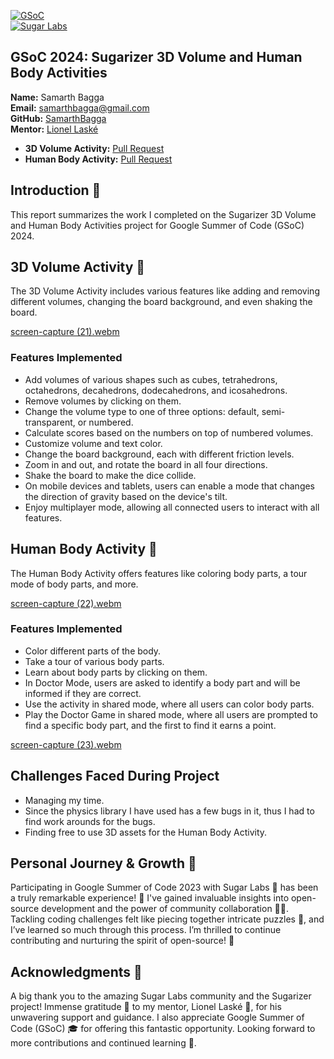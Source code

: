 [![GSoC](https://github.com/user-attachments/assets/48ee60ec-010e-41f7-a3cf-0474e4f08ed5)](https://summerofcode.withgoogle.com/)  
[![Sugar Labs](https://github.com/user-attachments/assets/70ad23bd-757d-4ab5-8229-571434c047f1)](https://www.sugarlabs.org/)

## GSoC 2024: Sugarizer 3D Volume and Human Body Activities
**Name:** Samarth Bagga  
**Email:** samarthbagga@gmail.com  
**GitHub:** [SamarthBagga](https://github.com/SamarthBagga)  
**Mentor:** [Lionel Laské](https://github.com/llaske)

- **3D Volume Activity:** [Pull Request](https://github.com/llaske/sugarizer/pull/1623)  
- **Human Body Activity:** [Pull Request](https://github.com/llaske/sugarizer/pull/1652)  

## Introduction 🌟
This report summarizes the work I completed on the Sugarizer 3D Volume and Human Body Activities project for Google Summer of Code (GSoC) 2024.

## 3D Volume Activity 🎲
The 3D Volume Activity includes various features like adding and removing different volumes, changing the board background, and even shaking the board.

[screen-capture (21).webm](https://github.com/user-attachments/assets/9d14d6e9-c7ac-405d-9037-50c2c41540a5)

### Features Implemented

- Add volumes of various shapes such as cubes, tetrahedrons, octahedrons, decahedrons, dodecahedrons, and icosahedrons.
- Remove volumes by clicking on them.
- Change the volume type to one of three options: default, semi-transparent, or numbered.
- Calculate scores based on the numbers on top of numbered volumes.
- Customize volume and text color.
- Change the board background, each with different friction levels.
- Zoom in and out, and rotate the board in all four directions.
- Shake the board to make the dice collide.
- On mobile devices and tablets, users can enable a mode that changes the direction of gravity based on the device's tilt.
- Enjoy multiplayer mode, allowing all connected users to interact with all features.

## Human Body Activity 🧑
The Human Body Activity offers features like coloring body parts, a tour mode of body parts, and more.

[screen-capture (22).webm](https://github.com/user-attachments/assets/a8a526ec-55b1-488a-91be-cd611765a281)

### Features Implemented

- Color different parts of the body.
- Take a tour of various body parts.
- Learn about body parts by clicking on them.
- In Doctor Mode, users are asked to identify a body part and will be informed if they are correct.
- Use the activity in shared mode, where all users can color body parts.
- Play the Doctor Game in shared mode, where all users are prompted to find a specific body part, and the first to find it earns a point.

[screen-capture (23).webm](https://github.com/user-attachments/assets/b4c6ad0e-00d0-4a32-8be3-daac05b421b1)

## Challenges Faced During Project 
- Managing my time.
- Since the physics library I have used has a few bugs in it, thus I had to find work arounds for the bugs.
- Finding free to use 3D assets for the Human Body Activity.

## Personal Journey & Growth 🌈
Participating in Google Summer of Code 2023 with Sugar Labs 🌟 has been a truly remarkable experience! 🚀 I've gained invaluable insights into open-source development and the power of community collaboration 👥🌐. Tackling coding challenges felt like piecing together intricate puzzles 🧩, and I’ve learned so much through this process. I’m thrilled to continue contributing and nurturing the spirit of open-source! 💙

## Acknowledgments 🙏
A big thank you to the amazing Sugar Labs community and the Sugarizer project! Immense gratitude 🙌 to my mentor, Lionel Laské 🌟, for his unwavering support and guidance. I also appreciate Google Summer of Code (GSoC) 🎓 for offering this fantastic opportunity. Looking forward to more contributions and continued learning 🚀.


